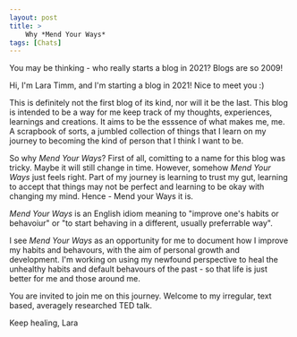 ```yaml
---
layout: post
title: >
    Why *Mend Your Ways*
tags: [Chats]
---
```


You may be thinking - who really starts a blog in 2021? Blogs are so 2009!

Hi, I'm Lara Timm, and I'm starting a blog in 2021! Nice to meet you :) 

This is definitely not the first blog of its kind, nor will it be the last. This blog is intended to be a way for me keep track of my thoughts, experiences, learnings and creations. It aims to be the esssence of what makes me, me. A scrapbook of sorts, a jumbled collection of things that I learn on my journey to becoming the kind of person that I think I want to be. 

So why *Mend Your Ways*? First of all, comitting to a name for this blog was tricky. Maybe it will still change in time. However, somehow *Mend Your Ways* just feels right. Part of my journey is learning to trust my gut, learning to accept that things may not be perfect and learning to be okay with changing my mind. Hence - Mend your Ways it is.

*Mend Your Ways* is an English idiom meaning to "improve one's habits or behavoiur" or "to start behaving in a different, usually preferrable way". 

I see *Mend Your Ways* as an opportunity for me to document how I improve my habits and behavours, with the aim of personal growth and development. I'm working on using my newfound perspective to heal the unhealthy habits and default behavours of the past - so that life is just better for me and those around me.

You are invited to join me on this journey. Welcome to my irregular, text based, averagely researched TED talk.

Keep healing,
Lara